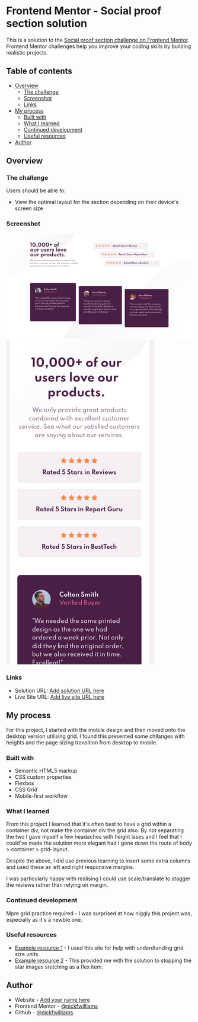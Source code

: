 # Frontend Mentor - Social proof section solution

This is a solution to the [Social proof section challenge on Frontend Mentor](https://www.frontendmentor.io/challenges/social-proof-section-6e0qTv_bA). Frontend Mentor challenges help you improve your coding skills by building realistic projects.

## Table of contents

- [Overview](#overview)
  - [The challenge](#the-challenge)
  - [Screenshot](#screenshot)
  - [Links](#links)
- [My process](#my-process)
  - [Built with](#built-with)
  - [What I learned](#what-i-learned)
  - [Continued development](#continued-development)
  - [Useful resources](#useful-resources)
- [Author](#author)

## Overview

### The challenge

Users should be able to:

- View the optimal layout for the section depending on their device's screen size

### Screenshot

![](./images/screenshot-desktop.png)
![](./images/screenshot-mobile.png)

### Links

- Solution URL: [Add solution URL here](https://github.com/nickfwilliams/frontend-mentor/tree/master/SocialProofSection)
- Live Site URL: [Add live site URL here](https://nickfwilliams.github.io/frontend-mentor/SocialProofSection/index.html")

## My process

For this project, I started with the mobile design and then moved onto the desktop version utilising grid. I found this presented some chllanges with heights and the page sizing transition from desktop to mobile.

### Built with

- Semantic HTML5 markup
- CSS custom properties
- Flexbox
- CSS Grid
- Mobile-first workflow

### What I learned

From this project I learned that it's often best to have a grid within a container div, not make the container div the grid also. By not separating the two I gave myself a few headaches with height isses and I feel that I could've made the solution more elegant had I gone down the route of body > container > grid-layout.

Despite the above, I did use previous learning to insert some extra columns and used these as left and right responsive margins.

I was particularly happy with realising I could use scale/translate to stagger the reviews rather than relying on margin.

### Continued development

Mpre grid practice required - I was surprised at how niggly this project was, especially as it's a newbie one.

### Useful resources

- [Example resource 1](https://www.digitalocean.com/community/tutorials/css-css-grid-layout-fr-unit) - I used this site for help with underdtanding grid size units.
- [Example resource 2](https://techstacker.com/how-to-prevent-image-stretching-with-flexbox/#:~:text=Fortunately%2C%20the%20solution%20is%20simple,middle%20of%20its%20parent%20container.) - This provided me with the solution to stopping the star images sretching as a flex item.

## Author

- Website - [Add your name here](https://nickfwilliams.co.uk)
- Frontend Mentor - [@nickfwilliams](https://www.frontendmentor.io/profile/nickfwilliams)
- Github - [@nickfwilliams](https://www.github.com/nickfwilliams)
